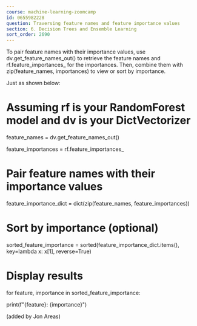 ```yaml
---
course: machine-learning-zoomcamp
id: 0655982228
question: Traversing feature names and feature importance values
section: 6. Decision Trees and Ensemble Learning
sort_order: 2690
---
```


To pair feature names with their importance values, use dv.get_feature_names_out() to retrieve the feature names and rf.feature_importances_ for the importances. Then, combine them with zip(feature_names, importances) to view or sort by importance.

Just as shown below:

# Assuming rf is your RandomForest model and dv is your DictVectorizer

feature_names = dv.get_feature_names_out()

feature_importances = rf.feature_importances_

# Pair feature names with their importance values

feature_importance_dict = dict(zip(feature_names, feature_importances))

# Sort by importance (optional)

sorted_feature_importance = sorted(feature_importance_dict.items(), key=lambda x: x[1], reverse=True)

# Display results

for feature, importance in sorted_feature_importance:

print(f"{feature}: {importance}")

(added by Jon Areas)

